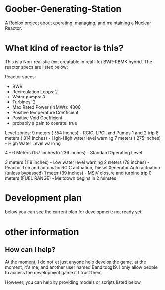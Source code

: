 # Goober-Generating-Station
A Roblox project about operating, managing, and maintaining a Nuclear Reactor.

# What kind of reactor is this?
This is a Non-realistic (not creatable in real life) BWR-RBMK hybrid. The reactor specs are listed below:

Reactor specs:
- BWR
- Recirculation Loops: 2
- Water pumps: 3
- Turbines: 2
- Max Rated Power (in MWt): 4800
- Positive temperature Coefficient
- Positive Void Coefficient
- probably a pain to operate: true


Level zones:
9 meters ( 354 Inches) - RCIC, LPCI, and Pumps 1 and 2 trip
8 meters ( 314 Inches) - High-High water level warning
7 meters ( 275 inches) - High Water Level warning

4 - 6 Meters (157 inches to 236 inches) - Standard Operating Level

3 meters (118 inches) - Low water level warning
2 meters (78 inches) - Reactor Trip and automatic RCIC actuation, Diesel Generator Auto actuation (unless bypassed)
1 meter (39 inches) - MSIV closure and turbine trip
0 meters (FUEL RANGE) - Meltdown begins in 2 minutes

# Development plan
below you can see the current plan for development:
not ready yet

# other information 
## How can I help?
At the moment, I do not let just anyone help develop the game. at the moment, it's me, and another user named Banditdog19. I only allow people to access the development game if I trust them.

However, you can help by providing models or scripts listed below
